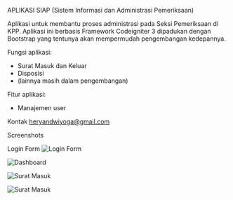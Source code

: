 APLIKASI SIAP (Sistem Informasi dan Administrasi Pemeriksaan)

Aplikasi untuk membantu proses administrasi pada Seksi Pemeriksaan di KPP. Aplikasi ini berbasis Framework Codeigniter 3 dipadukan dengan Bootstrap yang tentunya akan mempermudah pengembangan kedepannya.

Fungsi aplikasi:
- Surat Masuk dan Keluar
- Disposisi
- (lainnya masih dalam pengembangan)

Fitur aplikasi:
- Manajemen user

Kontak
heryandwiyoga@gmail.com

Screenshots

Login Form
![Login Form](https://raw.githubusercontent.com/heryandp/aplikasi-siap/master/docs/siap-1.png)

![Dashboard](https://raw.githubusercontent.com/heryandp/aplikasi-siap/master/docs/siap-2.png)

![Surat Masuk](https://raw.githubusercontent.com/heryandp/aplikasi-siap/master/docs/siap-3.png)

![Surat Masuk](https://raw.githubusercontent.com/heryandp/aplikasi-siap/master/docs/siap-4.png)